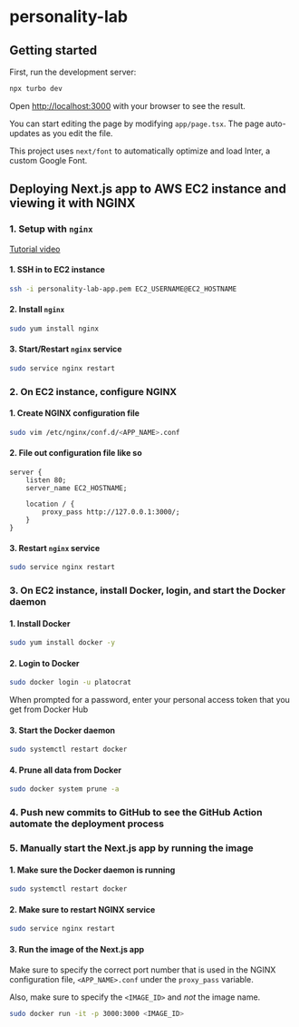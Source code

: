 # personality-lab

## Getting started

First, run the development server:

```zsh
npx turbo dev
```

Open <http://localhost:3000> with your browser to see the result.

You can start editing the page by modifying `app/page.tsx`. The page auto-updates as you edit the file.

This project uses `next/font` to automatically optimize and load Inter, a custom Google Font.


## Deploying Next.js app to AWS EC2 instance and viewing it with NGINX

### 1. Setup with `nginx`

[Tutorial video](https://www.youtube.com/watch?v=IwWQG6lEdQQ)

#### 1. SSH in to EC2 instance

<!-- 

EC2_USERNAME = ec2-user 
EC2_HOSTNAME = 52.54.185.71
key.pem

-->

```zsh
ssh -i personality-lab-app.pem EC2_USERNAME@EC2_HOSTNAME
```

#### 2. Install `nginx`

```zsh
sudo yum install nginx
```

#### 3. Start/Restart `nginx` service

```zsh
sudo service nginx restart
```

### 2. On EC2 instance, configure NGINX

#### 1. Create NGINX configuration file

<!-- 

NGINX configuration file = /etc/nginx/conf.d/personality-lab-app.conf

 -->

```zsh
sudo vim /etc/nginx/conf.d/<APP_NAME>.conf
```

#### 2. File out configuration file like so

```
server {
    listen 80;
    server_name EC2_HOSTNAME; 
  
    location / {
        proxy_pass http://127.0.0.1:3000/;
    }
}
```

#### 3. Restart `nginx` service

```zsh
sudo service nginx restart
```

### 3. On EC2 instance, install Docker, login, and start the Docker daemon

#### 1. Install Docker

```zsh
sudo yum install docker -y
```

#### 2. Login to Docker

```zsh
sudo docker login -u platocrat
```

When prompted for a password, enter your personal access token that you get from Docker Hub

#### 3. Start the Docker daemon

```zsh
sudo systemctl restart docker
```

#### 4. Prune all data from Docker

```zsh
sudo docker system prune -a
```

### 4. Push new commits to GitHub to see the GitHub Action automate the deployment process

### 5. Manually start the Next.js app by running the image

#### 1. Make sure the Docker daemon is running

```zsh
sudo systemctl restart docker
```

#### 2. Make sure to restart NGINX service

```zsh
sudo service nginx restart
```

#### 3. Run the image of the Next.js app

Make sure to specify the correct port number that is used in the NGINX configuration file, `<APP_NAME>.conf` under the `proxy_pass` variable.

Also, make sure to specify the `<IMAGE_ID>` and *not* the image name.

```zsh
sudo docker run -it -p 3000:3000 <IMAGE_ID>
```

<!-- ## Manual Deployment of Next.js app to AWS EC2 instance

> NOTE: This is required because of something that broke the GitsHub Actions automated deployment that was set up previously. -->